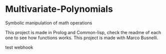 # Multivariate-Polynomials
 Symbolic manipulation of math operations 

 This project is made in Prolog and Common-lisp, check the readme of each one to see how functions works.
 This project is made with Marco Busnelli.

test webhook
